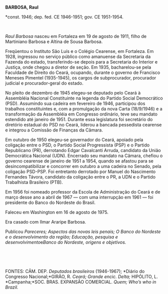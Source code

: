 **BARBOSA, Raul**

\*const. 1946; dep. fed. CE 1946-1951; gov. CE 1951-1954.

 

*Raul Barbosa* nasceu em Fortaleza em 19 de agosto de 1911, filho de
Martiniano Barbosa e Altina de Sousa Barbosa.

Freqüentou o Instituto São Luís e o Colégio Cearense, em Fortaleza. Em
1928, ingressou no serviço público como amanuense da Secretaria da
Fazenda do estado, transferindo-se depois para a Secretaria do Interior
e Justiça, onde chegou a diretor de seção. Em 1935, bacharelou-se pela
Faculdade de Direito do Ceará, ocupando, durante o governo de Francisco
Meneses Pimentel (1935-1945), os cargos de subprocurador, procurador
judicial e procurador-geral do estado.

No pleito de dezembro de 1945 elegeu-se deputado pelo Ceará à Assembléia
Nacional Constituinte na legenda do Partido Social Democrático (PSD).
Assumindo sua cadeira em fevereiro de 1946, participou dos trabalhos
constituintes e, com a promulgação da nova Carta (18/9/1946) e a
transformação da Assembléia em Congresso ordinário, teve seu mandato
estendido até janeiro de 1951. Durante essa legislatura foi secretário
do diretório estadual do PSD no Ceará, liderou a bancada pessedista
cearense e integrou a Comissão de Finanças da Câmara.

Em outubro de 1950 elegeu-se governador do Ceará, apoiado pela coligação
entre o PSD, o Partido Social Progressista (PSP) e o Partido Republicano
(PR), derrotando Edgar Cavalcanti Arruda, candidato da União Democrática
Nacional (UDN). Encerrado seu mandato na Câmara, chefiou o governo
cearense de janeiro de 1951 a 1954, quando se afastou para se
desincompatibilizar e concorrer em outubro a uma cadeira no Senado, pela
coligação PSD-PSP. Foi entretanto derrotado por Manuel do Nascimento
Fernandes Távora, candidato da coligação entre o PR, a UDN e o Partido
Trabalhista Brasileiro (PTB).

Em 1956 foi nomeado professor da Escola de Administração do Ceará e de
março desse ano a abril de 1967 — com uma interrupção em 1961 — foi
presidente do Banco do Nordeste do Brasil.

Faleceu em Washington em 16 de agosto de 1975.

Era casado com Ilmar Araripe Barbosa.

Publicou *Pareceres; Aspectos das novas leis* *penais; O Banco do
Nordeste e o desenvolvimento da região; Educação, pesquisa e
desenvolvimento*e*Banco do Nordeste, origens e* *objetivos.*

 

 

FONTES: CÂM. DEP. *Deputados brasileiros* (1946-1967); *Diário do
Congresso Nacional;*GIRÃO, R. *Ceará; Grande encic. Delta;* HIPÓLITO, L.
*Campanha;*SOC. BRAS. EXPANSÃO COMERCIAL. *Quem; Who’s who in Brazil.*

 
